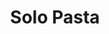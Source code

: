 ---
title: "Solo Pasta"
description: "Solo Pasta"
layout: shop
keywords:
  - 美食競賽
  - 台灣美食
  - 美食精選
datePublished: "2025-06-30"
dateModified: "2025-07-05"
city: "台北市"
district: "大安區"
address: "台北市大安區安和路一段29-1號"
phone: "0227753645"
geo: "25.039197412219607, 121.5506541214211"
google_map: "https://maps.app.goo.gl/76gNRKNC3L82JdFt6"
footinder: "https://footinder.com.tw/%E5%8F%B0%E5%8C%97%E5%B8%82/8766/"
official: "https://www.facebook.com/solopasta/"
award:
  - name: "500盤"
    year: "2024"
    entries:
      - dishes:
          - "後花園義大利麵"
          - "西班牙鐵鍋海鮮飯"

---
